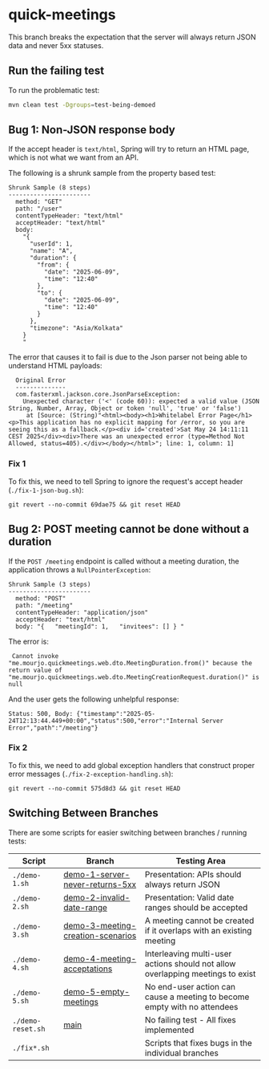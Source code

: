 # quick-meetings

This branch breaks the expectation that the server will always return JSON data and never 5xx
statuses.

## Run the failing test

To run the problematic test:

```bash
mvn clean test -Dgroups=test-being-demoed
```

## Bug 1: Non-JSON response body

If the accept header is `text/html`, Spring will try to return an HTML page, which is not what we
want from an API.

The following is a shrunk sample from the property based test:

```
Shrunk Sample (8 steps)
-----------------------
  method: "GET"
  path: "/user"
  contentTypeHeader: "text/html"
  acceptHeader: "text/html"
  body:
    "{
      "userId": 1,
      "name": "A",
      "duration": {
        "from": {
          "date": "2025-06-09",
          "time": "12:40"
        },
        "to": {
          "date": "2025-06-09",
          "time": "12:40"
        }
      },
      "timezone": "Asia/Kolkata"
    }
    "
```

The error that causes it to fail is due to the Json parser not being able to understand HTML
payloads:

```
  Original Error
  --------------
  com.fasterxml.jackson.core.JsonParseException:
    Unexpected character ('<' (code 60)): expected a valid value (JSON String, Number, Array, Object or token 'null', 'true' or 'false')
     at [Source: (String)"<html><body><h1>Whitelabel Error Page</h1><p>This application has no explicit mapping for /error, so you are seeing this as a fallback.</p><div id='created'>Sat May 24 14:11:11 CEST 2025</div><div>There was an unexpected error (type=Method Not Allowed, status=405).</div></body></html>"; line: 1, column: 1]
```

### Fix 1

To fix this, we need to tell Spring to ignore the request's accept header (`./fix-1-json-bug.sh`):

```
git revert --no-commit 69dae75 && git reset HEAD
```

## Bug 2: POST meeting cannot be done without a duration

If the `POST /meeting` endpoint is called without a meeting duration, the application throws a
`NullPointerException`:

```
Shrunk Sample (3 steps)
-----------------------
  method: "POST"
  path: "/meeting"
  contentTypeHeader: "application/json"
  acceptHeader: "text/html"
  body: "{   "meetingId": 1,   "invitees": [] } "
```

The error is:

```
 Cannot invoke "me.mourjo.quickmeetings.web.dto.MeetingDuration.from()" because the return value of "me.mourjo.quickmeetings.web.dto.MeetingCreationRequest.duration()" is null
```

And the user gets the following unhelpful response:

```
Status: 500, Body: {"timestamp":"2025-05-24T12:13:44.449+00:00","status":500,"error":"Internal Server Error","path":"/meeting"}
```

### Fix 2

To fix this, we need to add global exception handlers that construct proper error messages
(`./fix-2-exception-handling.sh`):

```
git revert --no-commit 575d8d3 && git reset HEAD
```

## Switching Between Branches

There are some scripts for easier switching between branches / running tests:

| Script            | Branch                                                                                                               | Testing Area                                                                   |
|-------------------|----------------------------------------------------------------------------------------------------------------------|--------------------------------------------------------------------------------|
| `./demo-1.sh`     | [demo-1-server-never-returns-5xx](https://github.com/mourjo/quick-meetings/tree/demo-1-server-never-returns-5xx)     | Presentation: APIs should always return JSON                                   |
| `./demo-2.sh`     | [demo-2-invalid-date-range](https://github.com/mourjo/quick-meetings/tree/demo-2-invalid-date-range)                 | Presentation: Valid date ranges should be accepted                             |
| `./demo-3.sh`     | [demo-3-meeting-creation-scenarios](https://github.com/mourjo/quick-meetings/tree/demo-3-meeting-creation-scenarios) | A meeting cannot be created if it overlaps with an existing meeting            |
| `./demo-4.sh`     | [demo-4-meeting-acceptations](https://github.com/mourjo/quick-meetings/tree/demo-4-meeting-acceptations)             | Interleaving multi-user actions should not allow overlapping meetings to exist |
| `./demo-5.sh`     | [demo-5-empty-meetings](https://github.com/mourjo/quick-meetings/tree/demo-5-empty-meetings)                         | No end-user action can cause a meeting to become empty with no attendees       |
| `./demo-reset.sh` | [main](https://github.com/mourjo/quick-meetings/)                                                                    | No failing test - All fixes implemented                                        |
| `./fix*.sh`       |                                                                                                                      | Scripts that fixes bugs in the individual branches                             |
